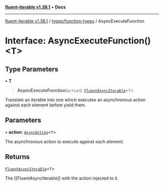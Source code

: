 [**fluent-iterable v1.38.1**](../../../README.md) • **Docs**

***

[fluent-iterable v1.38.1](../../../README.md) / [types/function-types](../README.md) / AsyncExecuteFunction

# Interface: AsyncExecuteFunction()\<T\>

## Type Parameters

• **T**

> **AsyncExecuteFunction**(`action`): [`FluentAsyncIterable`](../../../index/interfaces/FluentAsyncIterable.md)\<`T`\>

Translate an iterable into one which executes an asynchronous action against each element before yield them.

## Parameters

• **action**: [`AsyncAction`](../../../index/interfaces/AsyncAction.md)\<`T`\>

The asynchronous action to execute against each element.

## Returns

[`FluentAsyncIterable`](../../../index/interfaces/FluentAsyncIterable.md)\<`T`\>

The [[FluentAsyncIterable]] with the action injected to it.
